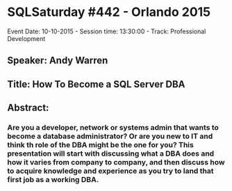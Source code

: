 # SQLSaturday #442 - Orlando 2015
Event Date: 10-10-2015 - Session time: 13:30:00 - Track: Professional Development
## Speaker: Andy Warren
## Title: How To Become a SQL Server DBA
## Abstract:
### Are you a developer, network or systems admin that wants to become a database administrator? Or are you new to IT and think th role of the DBA might be the one for you? This presentation will start with discussing what a DBA does and how it varies from company to company, and then discuss how to acquire knowledge and experience as you try to land that first job as a working DBA.
